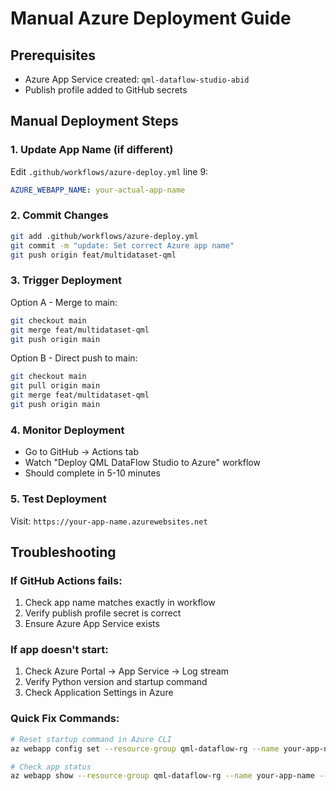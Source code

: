 # Manual Azure Deployment Guide

## Prerequisites
- Azure App Service created: `qml-dataflow-studio-abid`
- Publish profile added to GitHub secrets

## Manual Deployment Steps

### 1. Update App Name (if different)
Edit `.github/workflows/azure-deploy.yml` line 9:
```yaml
AZURE_WEBAPP_NAME: your-actual-app-name
```

### 2. Commit Changes
```bash
git add .github/workflows/azure-deploy.yml
git commit -m "update: Set correct Azure app name"
git push origin feat/multidataset-qml
```

### 3. Trigger Deployment
Option A - Merge to main:
```bash
git checkout main
git merge feat/multidataset-qml
git push origin main
```

Option B - Direct push to main:
```bash
git checkout main
git pull origin main
git merge feat/multidataset-qml
git push origin main
```

### 4. Monitor Deployment
- Go to GitHub → Actions tab
- Watch "Deploy QML DataFlow Studio to Azure" workflow
- Should complete in 5-10 minutes

### 5. Test Deployment
Visit: `https://your-app-name.azurewebsites.net`

## Troubleshooting

### If GitHub Actions fails:
1. Check app name matches exactly in workflow
2. Verify publish profile secret is correct
3. Ensure Azure App Service exists

### If app doesn't start:
1. Check Azure Portal → App Service → Log stream
2. Verify Python version and startup command
3. Check Application Settings in Azure

### Quick Fix Commands:
```bash
# Reset startup command in Azure CLI
az webapp config set --resource-group qml-dataflow-rg --name your-app-name --startup-file "gunicorn --bind 0.0.0.0:8000 --timeout 120 backend.app:app"

# Check app status
az webapp show --resource-group qml-dataflow-rg --name your-app-name --query state
```